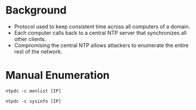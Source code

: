 # Background
- Protocol used to keep consistent time across all computers of a domain. 
- Each computer calls back to a central NTP server that synchronizes all other clients. 
- Compromising the central NTP allows attackers to enumerate the entire rest of the network.

# Manual Enumeration
```
ntpdc -c monlist [IP]
```
```
ntpdc -c sysinfo [IP]
```
